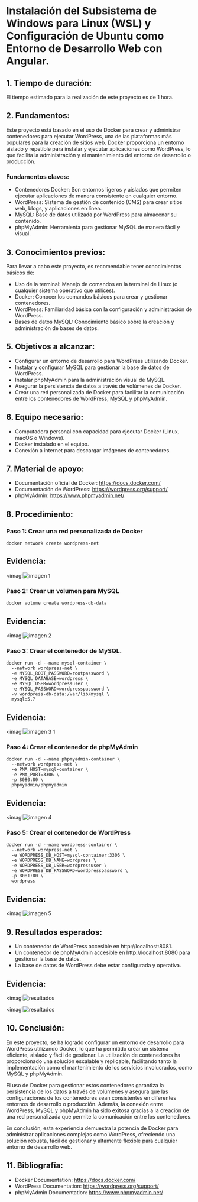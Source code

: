 # Instalación del Subsistema de Windows para Linux (WSL) y Configuración de Ubuntu como Entorno de Desarrollo Web con Angular.

## 1. Tiempo de duración:
  El tiempo estimado para la realización de este proyecto es de 1 hora.
## 2. Fundamentos:
Este proyecto está basado en el uso de Docker para crear y administrar contenedores para ejecutar WordPress, una de las plataformas más populares para la creación de sitios web. Docker proporciona un entorno aislado y repetible para instalar y ejecutar aplicaciones como WordPress, lo que facilita la administración y el mantenimiento del entorno de desarrollo o producción.

### Fundamentos claves:
- Contenedores Docker: Son entornos ligeros y aislados que permiten ejecutar aplicaciones de manera consistente en cualquier entorno.
- WordPress: Sistema de gestión de contenido (CMS) para crear sitios web, blogs, y aplicaciones en línea.
- MySQL: Base de datos utilizada por WordPress para almacenar su contenido.
- phpMyAdmin: Herramienta para gestionar MySQL de manera fácil y visual.
## 3. Conocimientos previos:
Para llevar a cabo este proyecto, es recomendable tener conocimientos básicos de:
- Uso de la terminal: Manejo de comandos en la terminal de Linux (o cualquier sistema operativo que utilices).
- Docker: Conocer los comandos básicos para crear y gestionar contenedores.
- WordPress: Familiaridad básica con la configuración y administración de WordPress.
- Bases de datos MySQL: Conocimiento básico sobre la creación y administración de bases de datos.
## 5. Objetivos a alcanzar:
- Configurar un entorno de desarrollo para WordPress utilizando Docker.
- Instalar y configurar MySQL para gestionar la base de datos de WordPress.
- Instalar phpMyAdmin para la administración visual de MySQL.
- Asegurar la persistencia de datos a través de volúmenes de Docker.
- Crear una red personalizada de Docker para facilitar la comunicación entre los contenedores de WordPress, MySQL y phpMyAdmin.
 ## 6. Equipo necesario:
- Computadora personal con capacidad para ejecutar Docker (Linux, macOS o Windows).
- Docker instalado en el equipo.
- Conexión a internet para descargar imágenes de contenedores.
 ## 7. Material de apoyo:
- Documentación oficial de Docker: https://docs.docker.com/
- Documentación de WordPress: https://wordpress.org/support/
- phpMyAdmin: https://www.phpmyadmin.net/
## 8. Procedimiento:
### Paso 1: Crear una red personalizada de Docker
```
docker network create wordpress-net
````
## Evidencia:
<imag!![imagen 1](https://github.com/user-attachments/assets/add83a98-e42e-4fcd-abcc-36b3ce1c4479)

### Paso 2: Crear un volumen para MySQL
```
docker volume create wordpress-db-data
````
## Evidencia:
<imag!![imagen 2](https://github.com/user-attachments/assets/919f21aa-fd1a-445c-baf0-1cc2453b05ba)

### Paso 3: Crear el contenedor de MySQL.
````
docker run -d --name mysql-container \
  --network wordpress-net \
  -e MYSQL_ROOT_PASSWORD=rootpassword \
  -e MYSQL_DATABASE=wordpress \
  -e MYSQL_USER=wordpressuser \
  -e MYSQL_PASSWORD=wordpresspassword \
  -v wordpress-db-data:/var/lib/mysql \
  mysql:5.7
````
## Evidencia:
<imag!![imagen 3 1](https://github.com/user-attachments/assets/2948a672-7b03-4e1c-adcf-8c26ecf3cdf7)



### Paso 4: Crear el contenedor de phpMyAdmin
````
docker run -d --name phpmyadmin-container \
  --network wordpress-net \
  -e PMA_HOST=mysql-container \
  -e PMA_PORT=3306 \
  -p 8080:80 \
  phpmyadmin/phpmyadmin
````
## Evidencia:
<imag!![imagen 4](https://github.com/user-attachments/assets/fec6ab9c-35bb-430a-a058-5ba8bc53eb14)

### Paso 5: Crear el contenedor de WordPress
````
docker run -d --name wordpress-container \
  --network wordpress-net \
  -e WORDPRESS_DB_HOST=mysql-container:3306 \
  -e WORDPRESS_DB_NAME=wordpress \
  -e WORDPRESS_DB_USER=wordpressuser \
  -e WORDPRESS_DB_PASSWORD=wordpresspassword \
  -p 8081:80 \
  wordpress
````
## Evidencia:
<imag!![imagen 5](https://github.com/user-attachments/assets/3b592fdc-d83f-45a0-90da-2f59d9e97840)

## 9. Resultados esperados:
- Un contenedor de WordPress accesible en http://localhost:8081.
- Un contenedor de phpMyAdmin accesible en http://localhost:8080 para gestionar la base de datos.
- La base de datos de WordPress debe estar configurada y operativa.
## Evidencia:
<imag!![resultados ](https://github.com/user-attachments/assets/fa22012d-df65-4976-9573-fb5a648a65bc)

<imag!![resultados](https://github.com/user-attachments/assets/ded455b7-8cfe-4c8e-9412-837f71a28dbd)

## 10. Conclusión:
En este proyecto, se ha logrado configurar un entorno de desarrollo para WordPress utilizando Docker, lo que ha permitido crear un sistema eficiente, aislado y fácil de gestionar. La utilización de contenedores ha proporcionado una solución escalable y replicable, facilitando tanto la implementación como el mantenimiento de los servicios involucrados, como MySQL y phpMyAdmin.

El uso de Docker para gestionar estos contenedores garantiza la persistencia de los datos a través de volúmenes y asegura que las configuraciones de los contenedores sean consistentes en diferentes entornos de desarrollo o producción. Además, la conexión entre WordPress, MySQL y phpMyAdmin ha sido exitosa gracias a la creación de una red personalizada que permite la comunicación entre los contenedores.

En conclusión, esta experiencia demuestra la potencia de Docker para administrar aplicaciones complejas como WordPress, ofreciendo una solución robusta, fácil de gestionar y altamente flexible para cualquier entorno de desarrollo web.
  ## 11. Bibliografía:
  - Docker Documentation: https://docs.docker.com/
  - WordPress Documentation: https://wordpress.org/support/
  - phpMyAdmin Documentation: https://www.phpmyadmin.net/
